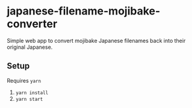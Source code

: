# japanese-filename-mojibake-converter

Simple web app to convert mojibake Japanese filenames back into their original Japanese.

## Setup

Requires `yarn`

1. `yarn install`
2. `yarn start`
